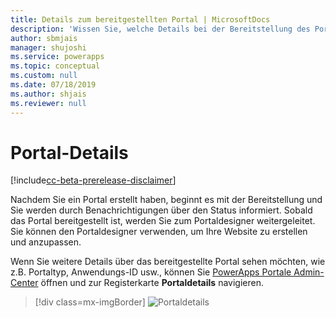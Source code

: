 ```yaml
---
title: Details zum bereitgestellten Portal | MicrosoftDocs
description: 'Wissen Sie, welche Details bei der Bereitstellung des Portale erfasst werden und was Sie nutzen können.'
author: sbmjais
manager: shujoshi
ms.service: powerapps
ms.topic: conceptual
ms.custom: null
ms.date: 07/18/2019
ms.author: shjais
ms.reviewer: null
---
```


# <a name="portal-details"></a>Portal-Details

[!include[cc-beta-prerelease-disclaimer](../../../includes/cc-beta-prerelease-disclaimer.md)]

Nachdem Sie ein Portal erstellt haben, beginnt es mit der Bereitstellung und Sie werden durch Benachrichtigungen über den Status informiert. Sobald das Portal bereitgestellt ist, werden Sie zum Portaldesigner weitergeleitet. Sie können den Portaldesigner verwenden, um Ihre Website zu erstellen und anzupassen.

Wenn Sie weitere Details über das bereitgestellte Portal sehen möchten, wie z.B. Portaltyp, Anwendungs-ID usw., können Sie [PowerApps Portale Admin-Center](admin-overview.md) öffnen und zur Registerkarte **Portaldetails** navigieren.

> [!div class=mx-imgBorder]
> ![Portaldetails](../media/portal-details-admin.png "Portaldetails")